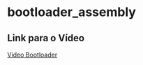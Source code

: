 # bootloader_assembly

## Link para o Vídeo
[Vídeo Bootloader](https://drive.google.com/file/d/1JI-nkPkNog4AlrNHEp2FLQ6on1icqO3e/view?usp=sharing)
